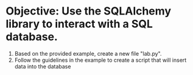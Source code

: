 # Objective: Use the SQLAlchemy library to interact with a SQL database.
1. Based on the provided example, create a new file "lab.py". 
2. Follow the guidelines in the example to create a script that will insert data into the database